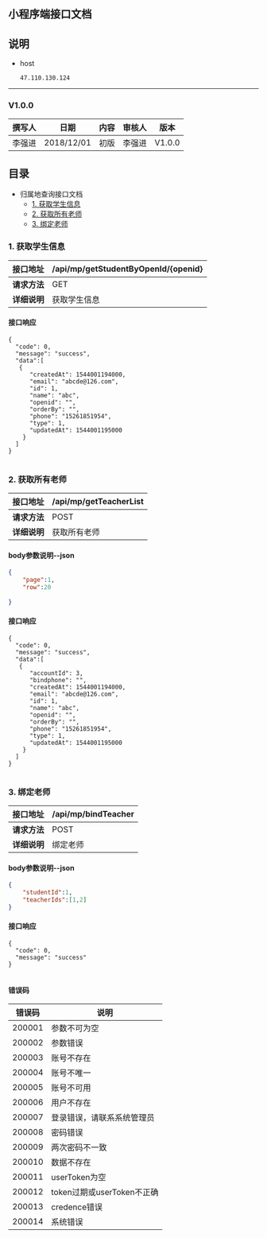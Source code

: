 ﻿## 小程序端接口文档

## 说明 
- host

      47.110.130.124


   
-----------------------------------------------------------

### V1.0.0

| 撰写人 |   日期    | 内容 | 审核人 |  版本  |
| :----: | :-------: | :--: | :----: | :----: |
| 李强进 | 2018/12/01 | 初版 | 李强进 | V1.0.0 |



## 目录

- 归属地查询接口文档
    - [1. 获取学生信息](#1-获取学生信息)
    - [2. 获取所有老师](#2-获取所有老师)
    - [3. 绑定老师](#3-绑定老师)



### 1. 获取学生信息
| 接口地址     | /api/mp/getStudentByOpenId/{openid} |
| ------------ | ---------------------------------- |
| **请求方法** | GET                    |
| **详细说明** | 获取学生信息 |


#### 接口响应
```
{
  "code": 0,
  "message": "success",
  "data":[
   {
      "createdAt": 1544001194000,
      "email": "abcde@126.com",
      "id": 1,
      "name": "abc",
      "openid": "",
      "orderBy": "",
      "phone": "15261851954",
      "type": 1,
      "updatedAt": 1544001195000
    }
  ]
}
 
```

### 2. 获取所有老师
| 接口地址     | /api/mp/getTeacherList |
| ------------ | ---------------------------------- |
| **请求方法** | POST                    |
| **详细说明** | 获取所有老师 |


#### body参数说明--json
```json
{
    "page":1,
    "row":20
   
}
```

#### 接口响应
```
{
  "code": 0,
  "message": "success",
  "data":[
   {
      "accountId": 3,
      "bindphone": "",
      "createdAt": 1544001194000,
      "email": "abcde@126.com",
      "id": 1,
      "name": "abc",
      "openid": "",
      "orderBy": "",
      "phone": "15261851954",
      "type": 1,
      "updatedAt": 1544001195000
    }
  ]
}
 
```



### 3. 绑定老师
| 接口地址     | /api/mp/bindTeacher |
| ------------ | ---------------------------------- |
| **请求方法** | POST                    |
| **详细说明** | 绑定老师 |

#### body参数说明--json
``` json
{
    "studentId":1,
    "teacherIds":[1,2]
}
```

#### 接口响应
```
{
  "code": 0,
  "message": "success"
}
 
```



#### 错误码
| 错误码 | 说明 |
| ------- | ------- |
|200001 | 参数不可为空 |
|200002 | 参数错误 |
|200003 | 账号不存在 |
|200004 | 账号不唯一 |
|200005 | 账号不可用 |
|200006 | 用户不存在 |
|200007 | 登录错误，请联系系统管理员 |
|200008 | 密码错误 |
|200009 | 两次密码不一致 |
|200010 | 数据不存在 |
|200011 | userToken为空 |
|200012 | token过期或userToken不正确 |
|200013 | credence错误 |
|200014 | 系统错误 |



